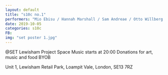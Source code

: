```yaml
---
layout: default
title: "s10c no.1"
performers: "Mio Ebisu / Hannah Marshall / Sam Andreae / Otto Willberg / Laurie Tomkins / Suzie Whaites / Cath Roberts / Charlotte Keeffe"
date: 2019-10-05
categories: s10c
FB: 
img: "set poster 1.jpg"
---
```


@SET Lewisham Project Space
Music starts at 20:00
Donations for art, music and food
BYOB

Unit 1, Lewisham Retail Park, Loampit Vale, London, SE13 7RZ